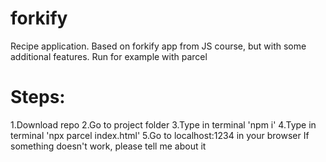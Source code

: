 # forkify
Recipe application. Based on forkify app from JS course, but with some additional features. 
Run for example with parcel 
# Steps:

1.Download repo
2.Go to project folder
3.Type in terminal 'npm i'
4.Type in terminal 'npx parcel index.html'
5.Go to localhost:1234 in your browser 
If something doesn't work, please tell me about it
